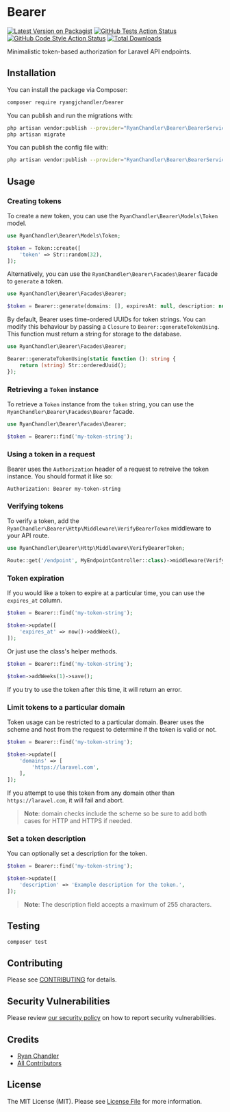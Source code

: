 # Bearer

[![Latest Version on Packagist](https://img.shields.io/packagist/v/ryangjchandler/bearer.svg?style=flat-square)](https://packagist.org/packages/ryangjchandler/bearer)
[![GitHub Tests Action Status](https://img.shields.io/github/workflow/status/ryangjchandler/bearer/run-tests?label=tests)](https://github.com/ryangjchandler/bearer/actions?query=workflow%3Arun-tests+branch%3Amain)
[![GitHub Code Style Action Status](https://img.shields.io/github/workflow/status/ryangjchandler/bearer/Check%20&%20fix%20styling?label=code%20style)](https://github.com/ryangjchandler/bearer/actions?query=workflow%3A"Check+%26+fix+styling"+branch%3Amain)
[![Total Downloads](https://img.shields.io/packagist/dt/ryangjchandler/bearer.svg?style=flat-square)](https://packagist.org/packages/ryangjchandler/bearer)

Minimalistic token-based authorization for Laravel API endpoints.

## Installation

You can install the package via Composer:

```bash
composer require ryangjchandler/bearer
```

You can publish and run the migrations with:

```bash
php artisan vendor:publish --provider="RyanChandler\Bearer\BearerServiceProvider" --tag="bearer-migrations"
php artisan migrate
```

You can publish the config file with:
```bash
php artisan vendor:publish --provider="RyanChandler\Bearer\BearerServiceProvider" --tag="bearer-config"
```

## Usage

### Creating tokens

To create a new token, you can use the `RyanChandler\Bearer\Models\Token` model.

```php
use RyanChandler\Bearer\Models\Token;

$token = Token::create([
    'token' => Str::random(32),
]);
```

Alternatively, you can use the `RyanChandler\Bearer\Facades\Bearer` facade to `generate` a token.

```php
use RyanChandler\Bearer\Facades\Bearer;

$token = Bearer::generate(domains: [], expiresAt: null, description: null);
```

By default, Bearer uses time-ordered UUIDs for token strings. You can modify this behaviour by passing a `Closure` to `Bearer::generateTokenUsing`. This function must return a string for storage to the database.

```php
use RyanChandler\Bearer\Facades\Bearer;

Bearer::generateTokenUsing(static function (): string {
    return (string) Str::orderedUuid();
});
```

### Retrieving a `Token` instance

To retrieve a `Token` instance from the `token` string, you can use the `RyanChandler\Bearer\Facades\Bearer` facade.

```php
use RyanChandler\Bearer\Facades\Bearer;

$token = Bearer::find('my-token-string');
```

### Using a token in a request

Bearer uses the `Authorization` header of a request to retreive the token instance. You should format it like so:

```
Authorization: Bearer my-token-string
```

### Verifying tokens

To verify a token, add the `RyanChandler\Bearer\Http\Middleware\VerifyBearerToken` middleware to your API route.

```php
use RyanChandler\Bearer\Http\Middleware\VerifyBearerToken;

Route::get('/endpoint', MyEndpointController::class)->middleware(VerifyBearerToken::class);
```

### Token expiration

If you would like a token to expire at a particular time, you can use the `expires_at` column.

```php
$token = Bearer::find('my-token-string');

$token->update([
    'expires_at' => now()->addWeek(),
]);
```

Or just use the class's helper methods.

```php
$token = Bearer::find('my-token-string');

$token->addWeeks(1)->save();
```

If you try to use the token after this time, it will return an error.

### Limit tokens to a particular domain

Token usage can be restricted to a particular domain. Bearer uses the scheme and host from the request to determine if the token is valid or not.

```php
$token = Bearer::find('my-token-string');

$token->update([
    'domains' => [
        'https://laravel.com',
    ],
]);
```

If you attempt to use this token from any domain other than `https://laravel.com`, it will fail and abort.

> **Note**: domain checks include the scheme so be sure to add both cases for HTTP and HTTPS if needed.

### Set a token description

You can optionally set a description for the token. 

```php
$token = Bearer::find('my-token-string');

$token->update([
    'description' => 'Example description for the token.',
]);
```

> **Note**: The description field accepts a maximum of 255 characters.


## Testing

```bash
composer test
```

## Contributing

Please see [CONTRIBUTING](.github/CONTRIBUTING.md) for details.

## Security Vulnerabilities

Please review [our security policy](../../security/policy) on how to report security vulnerabilities.

## Credits

- [Ryan Chandler](https://github.com/ryangjchandler)
- [All Contributors](../../contributors)

## License

The MIT License (MIT). Please see [License File](LICENSE.md) for more information.
